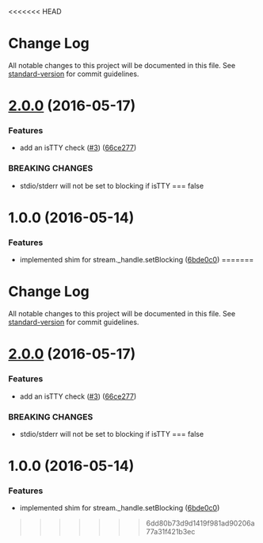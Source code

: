 <<<<<<< HEAD
# Change Log

All notable changes to this project will be documented in this file. See [standard-version](https://github.com/conventional-changelog/standard-version) for commit guidelines.

<a name="2.0.0"></a>
# [2.0.0](https://github.com/yargs/set-blocking/compare/v1.0.0...v2.0.0) (2016-05-17)


### Features

* add an isTTY check ([#3](https://github.com/yargs/set-blocking/issues/3)) ([66ce277](https://github.com/yargs/set-blocking/commit/66ce277))


### BREAKING CHANGES

* stdio/stderr will not be set to blocking if isTTY === false



<a name="1.0.0"></a>
# 1.0.0 (2016-05-14)


### Features

* implemented shim for stream._handle.setBlocking ([6bde0c0](https://github.com/yargs/set-blocking/commit/6bde0c0))
=======
# Change Log

All notable changes to this project will be documented in this file. See [standard-version](https://github.com/conventional-changelog/standard-version) for commit guidelines.

<a name="2.0.0"></a>
# [2.0.0](https://github.com/yargs/set-blocking/compare/v1.0.0...v2.0.0) (2016-05-17)


### Features

* add an isTTY check ([#3](https://github.com/yargs/set-blocking/issues/3)) ([66ce277](https://github.com/yargs/set-blocking/commit/66ce277))


### BREAKING CHANGES

* stdio/stderr will not be set to blocking if isTTY === false



<a name="1.0.0"></a>
# 1.0.0 (2016-05-14)


### Features

* implemented shim for stream._handle.setBlocking ([6bde0c0](https://github.com/yargs/set-blocking/commit/6bde0c0))
>>>>>>> 6dd80b73d9d1419f981ad90206a77a31f421b3ec

